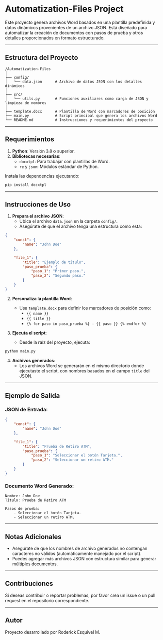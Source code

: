 # Automatization-Files Project

Este proyecto genera archivos Word basados en una plantilla predefinida y datos dinámicos provenientes de un archivo JSON. Está diseñado para automatizar la creación de documentos con pasos de prueba y otros detalles proporcionados en formato estructurado.

---

## Estructura del Proyecto

```plaintext
/Automatization-Files
│
├── config/
│   └── data.json      # Archivo de datos JSON con los detalles dinámicos
│
├── src/
│   └── utils.py       # Funciones auxiliares como carga de JSON y limpieza de nombres
│
├── template.docx      # Plantilla de Word con marcadores de posición
├── main.py            # Script principal que genera los archivos Word
└── README.md          # Instrucciones y requerimientos del proyecto
```

---

## Requerimientos

1. **Python**: Versión 3.8 o superior.
2. **Bibliotecas necesarias**:
   - `docxtpl`: Para trabajar con plantillas de Word.
   - `re` y `json`: Módulos estándar de Python.

Instala las dependencias ejecutando:

```bash
pip install docxtpl
```

---

## Instrucciones de Uso

1. **Prepara el archivo JSON**:
   - Ubica el archivo `data.json` en la carpeta `config/`.
   - Asegúrate de que el archivo tenga una estructura como esta:

```json
{
    "const": {
        "name": "John Doe"
    },

    "file_1": {
        "title": "Ejemplo de título",
        "paso_prueba": {
            "paso_1": "Primer paso.",
            "paso_2": "Segundo paso."
        }
    }
}
```

2. **Personaliza la plantilla Word**:
   - Usa `template.docx` para definir los marcadores de posición como:
     - `{{ name }}`
     - `{{ title }}`
     - `{% for paso in paso_prueba %} - {{ paso }} {% endfor %}`

3. **Ejecuta el script**:
   - Desde la raíz del proyecto, ejecuta:

```bash
python main.py
```

4. **Archivos generados**:
   - Los archivos Word se generarán en el mismo directorio donde ejecutaste el script, con nombres basados en el campo `title` del JSON.

---

## Ejemplo de Salida

### JSON de Entrada:

```json
{
    "const": {
        "name": "John Doe"
    },

    "file_1": {
        "title": "Prueba de Retiro ATM",
        "paso_prueba": {
            "paso_1": "Seleccionar el botón Tarjeta.",
            "paso_2": "Seleccionar un retiro ATM."
        }
    }
}
```

### Documento Word Generado:

```plaintext
Nombre: John Doe
Título: Prueba de Retiro ATM

Pasos de prueba:
    - Seleccionar el botón Tarjeta.
    - Seleccionar un retiro ATM.
```

---

## Notas Adicionales

- Asegúrate de que los nombres de archivo generados no contengan caracteres no válidos (automáticamente manejado por el script).
- Puedes agregar más archivos JSON con estructura similar para generar múltiples documentos.

---

## Contribuciones

Si deseas contribuir o reportar problemas, por favor crea un issue o un pull request en el repositorio correspondiente.

---

## Autor

Proyecto desarrollado por Roderick Esquivel M.

